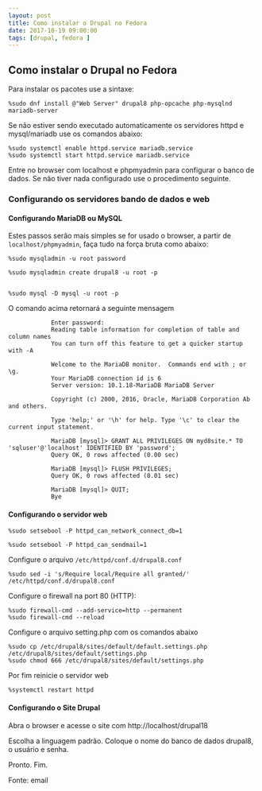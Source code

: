 ```yaml
---
layout: post
title: Como instalar o Drupal no Fedora
date: 2017-10-19 09:00:00
tags: [drupal, fedora ]
---
```


## Como instalar o Drupal no Fedora

Para instalar os pacotes use a sintaxe:

	%sudo dnf install @"Web Server" drupal8 php-opcache php-mysqlnd mariadb-server
	
Se não estiver sendo executado automaticamente os servidores httpd e mysql/mariadb use os comandos abaixo:
	
	%sudo systemctl enable httpd.service mariadb.service
	%sudo systemctl start httpd.service mariadb.service
	
Entre no browser com localhost e phpmyadmin para configurar o banco de dados. Se não tiver nada configurado use o procedimento seguinte.

### Configurando os servidores bando de dados e web

#### Configurando MariaDB ou MySQL

Estes passos serão mais simples se for usado o browser, a partir de `localhost/phpmyadmin`, faça tudo na força bruta como abaixo: 

	%sudo mysqladmin -u root password

	%sudo mysqladmin create drupal8 -u root -p


	%sudo mysql -D mysql -u root -p

O comando acima retornará a seguinte mensagem

<tt class="black">
	
				Enter password:
				Reading table information for completion of table and column names
				You can turn off this feature to get a quicker startup with -A

				Welcome to the MariaDB monitor.  Commands end with ; or \g.
				Your MariaDB connection id is 6
				Server version: 10.1.18-MariaDB MariaDB Server

				Copyright (c) 2000, 2016, Oracle, MariaDB Corporation Ab and others.

				Type 'help;' or '\h' for help. Type '\c' to clear the current input statement.

				MariaDB [mysql]> GRANT ALL PRIVILEGES ON myd8site.* TO 'sqluser'@'localhost' IDENTIFIED BY 'password';
				Query OK, 0 rows affected (0.00 sec)

				MariaDB [mysql]> FLUSH PRIVILEGES;
				Query OK, 0 rows affected (0.01 sec)

				MariaDB [mysql]> QUIT;
				Bye
</tt>

#### Configurando o servidor web 				

	%sudo setsebool -P httpd_can_network_connect_db=1
	
	%sudo setsebool -P httpd_can_sendmail=1

Configure o arquivo  `/etc/httpd/conf.d/drupal8.conf`

	%sudo sed -i 's/Require local/Require all granted/' /etc/httpd/conf.d/drupal8.conf	
	
	
Configure o firewall na port 80 (HTTP):

	%sudo firewall-cmd --add-service=http --permanent
	%sudo firewall-cmd --reload

Configure o arquivo setting.php com os comandos abaixo
	
	%sudo cp /etc/drupal8/sites/default/default.settings.php /etc/drupal8/sites/default/settings.php
	%sudo chmod 666 /etc/drupal8/sites/default/settings.php
	
Por fim reinicie o servidor web

	%systemctl restart httpd
	
#### Configurando o Site Drupal 


Abra o browser e acesse o site com http://localhost/drupal18	

Escolha a linguagem padrão.
Coloque o nome do banco de dados drupal8, o usuário e senha. 

Pronto. Fim.

Fonte: email

				
	

